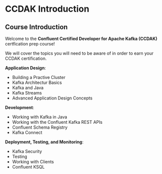 # CCDAK Introduction

## Course Introduction

Welcome to the **Confluent Certified Developer for Apache Kafka (CCDAK)** certfication prep course!

We will cover the topics you will need to be aware of in order to earn your CCDAK certification.

**Application Design**:

- Building a Practive Cluster
- Kafka Architectur Basics
- Kafka and Java
- Kafka Streams
- Advanced Application Design Concepts

**Development**:

- Working with Kafka in Java
- Working with the Confluent Kafka REST APIs
- Confluent Schema Registry
- Kafka Connect

**Deployment, Testing, and Monitoring**:

- Kafka Security
- Testing
- Working with Clients
- Confluent KSQL

